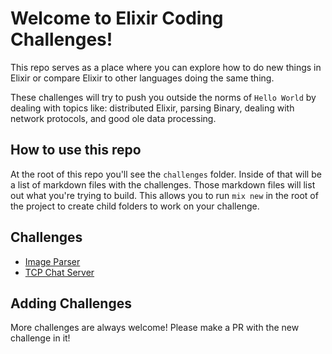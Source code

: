 # Welcome to Elixir Coding Challenges!

This repo serves as a place where you can explore how to do new things in Elixir or compare Elixir to other languages doing the same thing.

These challenges will try to push you outside the norms of `Hello World` by dealing with topics like: distributed Elixir, parsing Binary, dealing with network protocols, and good ole data processing.

## How to use this repo

At the root of this repo you'll see the `challenges` folder. Inside of that will be a list of markdown files with the challenges. Those markdown files will list out what you're trying to build. This allows you to run `mix new` in the root of the project to create child folders to work on your challenge.


## Challenges

* [Image Parser](challenges/image_parser.md)
* [TCP Chat Server](challenges/tcp_chat.md)


## Adding Challenges
More challenges are always welcome! Please make a PR with the new challenge in it!
